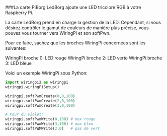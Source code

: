 <!--
---
name: LedBorg
class: board
type: Tous
formfactor: Autre
manufacturer: PiBorg
description: une carte LED RGB pour la Raspberry Pi
url: https://www.piborg.org/ledborg-new/install
buy: https://www.piborg.org/ledborg
image: 'piborg-led-borg.png'
pincount: 26
eeprom: no
pin:
  '11':
    name: LED rouge
    direction: output
    active: high
    description: LED rouge de la PiBorg
  '13':
    name: LED verte
    direction: input
    active: high
    description: LED verte de la PiBorg
  '15':
    name: LED bleue
    direction: output
    active: high
    description: LED bleue de la PiBorg
-->
###La carte PiBorg LedBorg ajoute une LED tricolore RGB à votre Raspberry Pi.

La carte LedBorg prend en charge la gestion de la LED. Cependant, si vous désirez contrôler le gamut de couleurs de manière plus précise, vous pouvez vous tourner vers WiringPi et son softPwn.

Pour ce faire, sachez que les broches WiringPi concernées sont les suivantes:

WiringPi broche 0: LED rouge
WiringPi broche 2: LED verte
WiringPi broche 3: LED bleue

Voici un exemple WiringPi sous Python:

```python
import wiringpi2 as wiringpi
wiringpi.wiringPiSetup()

wiringpi.softPwmCreate(0,0,100)
wiringpi.softPwmCreate(2,0,100)
wiringpi.softPwmCreate(3,0,100)

# Pour du violet:
wiringpi.softPwmWrite(0,100) # max rouge
wiringpi.softPwmWrite(3,100) # max bleu
wiringpi.softPWMWrite(2,0)	 # pas de vert
```